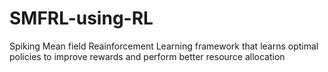 # SMFRL-using-RL
Spiking Mean field Reainforcement Learning framework that learns optimal policies to improve rewards and perform better resource allocation
